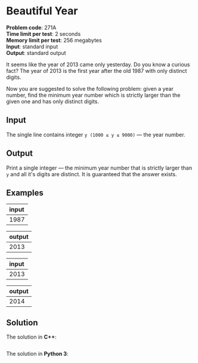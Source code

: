 # Beautiful Year
**Problem code**: 271A  
**Time limit per test**: 2 seconds  
**Memory limit per test**: 256 megabytes  
**Input**: standard input  
**Output**: standard output  

It seems like the year of 2013 came only yesterday. Do you know a curious fact? The year of 2013 is the first year after the old 1987 with only distinct digits.

Now you are suggested to solve the following problem: given a year number, find the minimum year number which is strictly larger than the given one and has only distinct digits.

## Input
The single line contains integer `y (1000 ≤ y ≤ 9000)` — the year number.

## Output
Print a single integer — the minimum year number that is strictly larger than `y` and all it's digits are distinct. It is guaranteed that the answer exists.

## Examples
| input |
| :--- |
| 1987 |

| output |
| :--- |
| 2013 |

| input |
| :--- |
| 2013 |

| output |
| :--- |
| 2014 |

## Solution
The solution in **C++**:
```cpp

```

The solution in **Python 3**:
```python

```